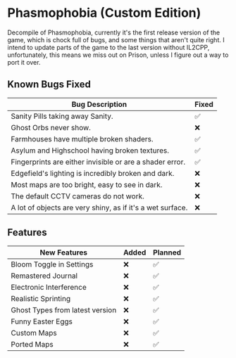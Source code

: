 # Phasmophobia (Custom Edition)
Decompile of Phasmophobia, currently it's the first release version of the game, which is chock full of bugs, and some things that aren't quite right. I intend to update parts of the game to the last version without IL2CPP, unfortunately,
this means we miss out on Prison, unless I figure out a way to port it over.
## Known Bugs Fixed

| Bug Description                                           | Fixed |
|-----------------------------------------------------------|-------|
| Sanity Pills taking away Sanity.                          | ✅    |
| Ghost Orbs never show.                                    | ❌    |
| Farmhouses have multiple broken shaders.                  | ✅    |
| Asylum and Highschool having broken textures.             | ✅    |
| Fingerprints are either invisible or are a shader error.  | ✅    |
| Edgefield's lighting is incredibly broken and dark.       | ❌    |
| Most maps are too bright, easy to see in dark.            | ❌    |
| The default CCTV cameras do not work.                     | ❌    |
| A lot of objects are very shiny, as if it's a wet surface.| ❌    |

## Features

| New Features                        | Added | Planned |
|-------------------------------------|-------|---------|
| Bloom Toggle in Settings            | ❌    | ✅      |
| Remastered Journal                  | ❌    | ✅      |
| Electronic Interference             | ❌    | ✅      |
| Realistic Sprinting                 | ❌    | ✅      |
| Ghost Types from latest version     | ❌    | ✅      |
| Funny Easter Eggs                   | ❌    | ✅      |
| Custom Maps                         | ❌    | ✅      |
| Ported Maps                         | ❌    | ✅      |
